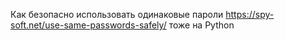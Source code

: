 Как безопасно использовать одинаковые пароли
https://spy-soft.net/use-same-passwords-safely/  тоже на Python
